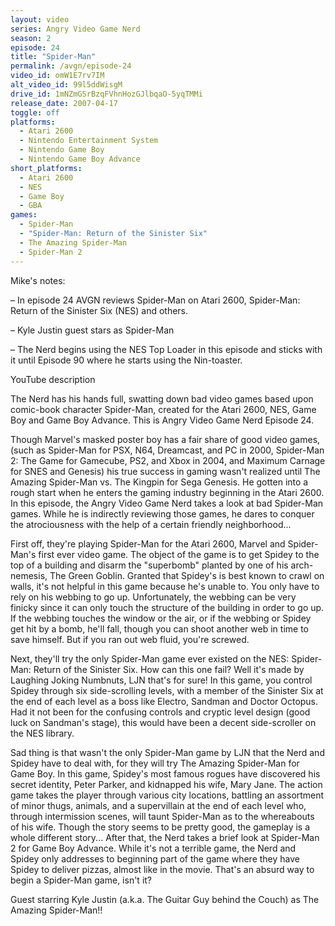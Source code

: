```yaml
---
layout: video
series: Angry Video Game Nerd
season: 2
episode: 24
title: "Spider-Man"
permalink: /avgn/episode-24
video_id: omW1E7rv7IM
alt_video_id: 99l5ddWisgM
drive_id: 1mNZmGSrBzqFVhnHozGJlbqaO-5yqTMMi
release_date: 2007-04-17
toggle: off
platforms:
  - Atari 2600
  - Nintendo Entertainment System
  - Nintendo Game Boy
  - Nintendo Game Boy Advance
short_platforms:
  - Atari 2600
  - NES
  - Game Boy
  - GBA
games:
  - Spider-Man
  - "Spider-Man: Return of the Sinister Six"
  - The Amazing Spider-Man
  - Spider-Man 2
---
```


<p class="mikes-notes">Mike's notes:</p>

– In episode 24 AVGN reviews Spider-Man on Atari 2600, Spider-Man: Return of the Sinister Six (NES) and others.

– Kyle Justin guest stars as Spider-Man

– The Nerd begins using the NES Top Loader in this episode and sticks with it until Episode 90 where he starts using the Nin-toaster.

<p class="yt-description">YouTube description</p>

The Nerd has his hands full, swatting down bad video games based upon comic-book character Spider-Man, created for the Atari 2600, NES, Game Boy and Game Boy Advance. This is Angry Video Game Nerd Episode 24.

Though Marvel's masked poster boy has a fair share of good video games, (such as Spider-Man for PSX, N64, Dreamcast, and PC in 2000, Spider-Man 2: The Game for Gamecube, PS2, and Xbox in 2004, and Maximum Carnage for SNES and Genesis) his true success in gaming wasn't realized until The Amazing Spider-Man vs. The Kingpin for Sega Genesis. He gotten into a rough start when he enters the gaming industry beginning in the Atari 2600. In this episode, the Angry Video Game Nerd takes a look at bad Spider-Man games. While he is indirectly reviewing those games, he dares to conquer the atrociousness with the help of a certain friendly neighborhood...

First off, they're playing Spider-Man for the Atari 2600, Marvel and Spider-Man's first ever video game. The object of the game is to get Spidey to the top of a building and disarm the "superbomb" planted by one of his arch-nemesis, The Green Goblin. Granted that Spidey's is best known to crawl on walls, it's not helpful in this game because he's unable to. You only have to rely on his webbing to go up. Unfortunately, the webbing can be very finicky since it can only touch the structure of the building in order to go up. If the webbing touches the window or the air, or if the webbing or Spidey get hit by a bomb, he'll fall, though you can shoot another web in time to save himself. But if you ran out web fluid, you're screwed.

Next, they'll try the only Spider-Man game ever existed on the NES: Spider-Man: Return of the Sinister Six. How can this one fail? Well it's made by Laughing Joking Numbnuts, LJN that's for sure! In this game, you control Spidey through six side-scrolling levels, with a member of the Sinister Six at the end of each level as a boss like Electro, Sandman and Doctor Octopus. Had it not been for the confusing controls and cryptic level design (good luck on Sandman's stage), this would have been a decent side-scroller on the NES library.

Sad thing is that wasn't the only Spider-Man game by LJN that the Nerd and Spidey have to deal with, for they will try The Amazing Spider-Man for Game Boy. In this game, Spidey's most famous rogues have discovered his secret identity, Peter Parker, and kidnapped his wife, Mary Jane. The action game takes the player through various city locations, battling an assortment of minor thugs, animals, and a supervillain at the end of each level who, through intermission scenes, will taunt Spider-Man as to the whereabouts of his wife. Though the story seems to be pretty good, the gameplay is a whole different story... After that, the Nerd takes a brief look at Spider-Man 2 for Game Boy Advance. While it's not a terrible game, the Nerd and Spidey only addresses to beginning part of the game where they have Spidey to deliver pizzas, almost like in the movie. That's an absurd way to begin a Spider-Man game, isn't it?

Guest starring Kyle Justin (a.k.a. The Guitar Guy behind the Couch) as The Amazing Spider-Man!!